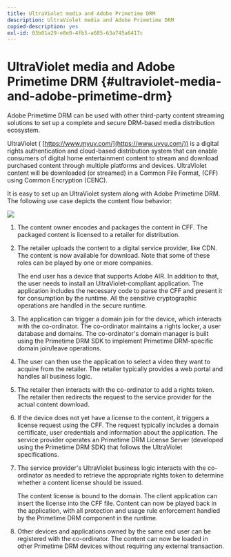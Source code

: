 ```yaml
---
title: UltraViolet media and Adobe Primetime DRM
description: UltraViolet media and Adobe Primetime DRM
copied-description: yes
exl-id: 03b01a29-e8e0-4fb5-a685-63a745a6417c
---
```

# UltraViolet media and Adobe Primetime DRM {#ultraviolet-media-and-adobe-primetime-drm}

Adobe Primetime DRM can be used with other third-party content streaming solutions to set up a complete and secure DRM-based media distribution ecosystem.

UltraViolet ( [https://www.myuv.com/](https://www.uvvu.com/)) is a digital rights authentication and cloud-based distribution system that can enable consumers of digital home entertainment content to stream and download purchased content through multiple platforms and devices. UltraViolet content will be downloaded (or streamed) in a Common File Format, (CFF) using Common Encryption (CENC).

It is easy to set up an UltraViolet system along with Adobe Primetime DRM. The following use case depicts the content flow behavior: 

<!--<a id="fig_cxy_dc2_44"></a>-->

![](assets/AdobeUV_web.png)

1. The content owner encodes and packages the content in CFF. The packaged content is licensed to a retailer for distribution. 
1. The retailer uploads the content to a digital service provider, like CDN. The content is now available for download. Note that some of these roles can be played by one or more companies.

   The end user has a device that supports Adobe AIR. In addition to that, the user needs to install an UltraViolet-compliant application. The application includes the necessary code to parse the CFF and present it for consumption by the runtime. All the sensitive cryptographic operations are handled in the secure runtime. 
1. The application can trigger a domain join for the device, which interacts with the co-ordinator. The co-ordinator maintains a rights locker, a user database and domains. The co-ordinator's domain manager is built using the Primetime DRM SDK to implement Primetime DRM-specific domain join/leave operations. 
1. The user can then use the application to select a video they want to acquire from the retailer. The retailer typically provides a web portal and handles all business logic. 
1. The retailer then interacts with the co-ordinator to add a rights token. The retailer then redirects the request to the service provider for the actual content download. 
1. If the device does not yet have a license to the content, it triggers a license request using the CFF. The request typically includes a domain certificate, user credentials and information about the application. The service provider operates an Primetime DRM License Server (developed using the Primetime DRM SDK) that follows the UltraViolet specifications. 
1. The service provider's UltraViolet business logic interacts with the co-ordinator as needed to retrieve the appropriate rights token to determine whether a content license should be issued.

   The content license is bound to the domain. The client application can insert the license into the CFF file. Content can now be played back in the application, with all protection and usage rule enforcement handled by the Primetime DRM component in the runtime. 
1. Other devices and applications owned by the same end user can be registered with the co-ordinator. The content can now be loaded in other Primetime DRM devices without requiring any external transaction.
